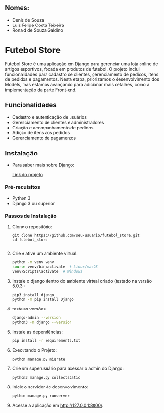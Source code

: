 ## Nomes: 
- Denis de Souza
- Luis Felipe Costa Teixeira
- Ronald de Souza Galdino

# **Futebol Store**

Futebol Store é uma aplicação em Django para gerenciar uma loja online de artigos esportivos, focada em produtos de futebol. O projeto inclui funcionalidades para cadastro de clientes, gerenciamento de pedidos, itens de pedidos e pagamentos. Nesta etapa, priorizamos o desenvolvimento dos Models, mas estamos avançando para adicionar mais detalhes, como a implementação da parte Front-end.

## Funcionalidades

- Cadastro e autenticação de usuários
- Gerenciamento de clientes e administradores
- Criação e acompanhamento de pedidos
- Adição de itens aos pedidos
- Gerenciamento de pagamentos

## Instalação

- Para saber mais sobre Django:

   [Link do projeto](https://github.com/ufla-prog-web/aula-django-03)

### Pré-requisitos

- Python 3
- Django 3 ou superior

### Passos de Instalação

1. Clone o repositório:
   
   
     ```
   git clone https://github.com/seu-usuario/futebol_store.git
   cd futebol_store


3. Crie e ative um ambiente virtual:

   ```bash
   python -m venv venv
   source venv/bin/activate  # Linux/macOS
   venv\Scripts\activate  # Windows

4. Instale o django dentro do ambiente virtual criado (testado na versão 5.0.3):

    ```bash
    pip3 install django
    python -m pip install Django
   
5. teste as versões

    ```bash
   django-admin --version
   python3 -m django --version

5. Instale as dependências:
   
   ```bash
   pip install -r requirements.txt

6. Executando o Projeto:

   ```bash
   python manage.py migrate

7. Crie um superusuário para acessar o admin do Django:
   
   ```bash
   python3 manage.py collectstatic

9. Inicie o servidor de desenvolvimento:
    
   ```bash
   python manage.py runserver

9. Acesse a aplicação em http://127.0.0.1:8000/.
